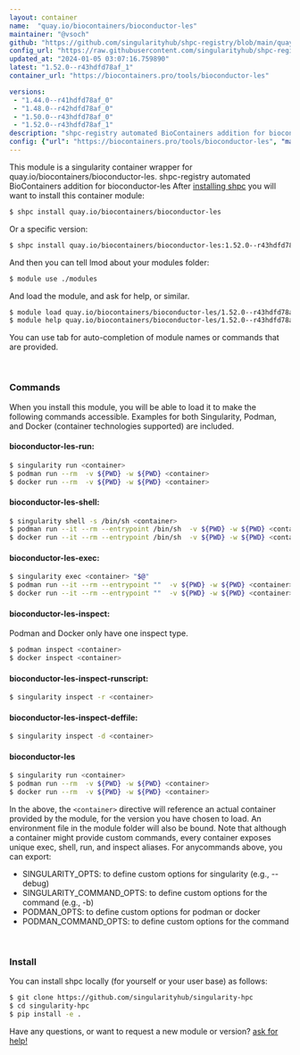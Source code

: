 ```yaml
---
layout: container
name:  "quay.io/biocontainers/bioconductor-les"
maintainer: "@vsoch"
github: "https://github.com/singularityhub/shpc-registry/blob/main/quay.io/biocontainers/bioconductor-les/container.yaml"
config_url: "https://raw.githubusercontent.com/singularityhub/shpc-registry/main/quay.io/biocontainers/bioconductor-les/container.yaml"
updated_at: "2024-01-05 03:07:16.759890"
latest: "1.52.0--r43hdfd78af_1"
container_url: "https://biocontainers.pro/tools/bioconductor-les"

versions:
 - "1.44.0--r41hdfd78af_0"
 - "1.48.0--r42hdfd78af_0"
 - "1.50.0--r43hdfd78af_0"
 - "1.52.0--r43hdfd78af_1"
description: "shpc-registry automated BioContainers addition for bioconductor-les"
config: {"url": "https://biocontainers.pro/tools/bioconductor-les", "maintainer": "@vsoch", "description": "shpc-registry automated BioContainers addition for bioconductor-les", "latest": {"1.52.0--r43hdfd78af_1": "sha256:49414ac75237f3623f21dbfd4f4cd2f41addc110f8f4bdad0a3206a3c0db0cee"}, "tags": {"1.44.0--r41hdfd78af_0": "sha256:78508b43a0803d5e853fd0d262eb2b1cab90ed7fcae64a20f6fdfc722b4effb3", "1.48.0--r42hdfd78af_0": "sha256:84d08a8a97ac655027232330a6dab05af757776e84e14846778aef53855e260d", "1.50.0--r43hdfd78af_0": "sha256:faccbb0f6ee75a2dca71bc55d65a7922113c81288a2aa076b86c1070cd328d2a", "1.52.0--r43hdfd78af_1": "sha256:49414ac75237f3623f21dbfd4f4cd2f41addc110f8f4bdad0a3206a3c0db0cee"}, "docker": "quay.io/biocontainers/bioconductor-les"}
---
```


This module is a singularity container wrapper for quay.io/biocontainers/bioconductor-les.
shpc-registry automated BioContainers addition for bioconductor-les
After [installing shpc](#install) you will want to install this container module:


```bash
$ shpc install quay.io/biocontainers/bioconductor-les
```

Or a specific version:

```bash
$ shpc install quay.io/biocontainers/bioconductor-les:1.52.0--r43hdfd78af_1
```

And then you can tell lmod about your modules folder:

```bash
$ module use ./modules
```

And load the module, and ask for help, or similar.

```bash
$ module load quay.io/biocontainers/bioconductor-les/1.52.0--r43hdfd78af_1
$ module help quay.io/biocontainers/bioconductor-les/1.52.0--r43hdfd78af_1
```

You can use tab for auto-completion of module names or commands that are provided.

<br>

### Commands

When you install this module, you will be able to load it to make the following commands accessible.
Examples for both Singularity, Podman, and Docker (container technologies supported) are included.

#### bioconductor-les-run:

```bash
$ singularity run <container>
$ podman run --rm  -v ${PWD} -w ${PWD} <container>
$ docker run --rm  -v ${PWD} -w ${PWD} <container>
```

#### bioconductor-les-shell:

```bash
$ singularity shell -s /bin/sh <container>
$ podman run --it --rm --entrypoint /bin/sh  -v ${PWD} -w ${PWD} <container>
$ docker run --it --rm --entrypoint /bin/sh  -v ${PWD} -w ${PWD} <container>
```

#### bioconductor-les-exec:

```bash
$ singularity exec <container> "$@"
$ podman run --it --rm --entrypoint ""  -v ${PWD} -w ${PWD} <container> "$@"
$ docker run --it --rm --entrypoint ""  -v ${PWD} -w ${PWD} <container> "$@"
```

#### bioconductor-les-inspect:

Podman and Docker only have one inspect type.

```bash
$ podman inspect <container>
$ docker inspect <container>
```

#### bioconductor-les-inspect-runscript:

```bash
$ singularity inspect -r <container>
```

#### bioconductor-les-inspect-deffile:

```bash
$ singularity inspect -d <container>
```



#### bioconductor-les

```bash
$ singularity run <container>
$ podman run --rm  -v ${PWD} -w ${PWD} <container>
$ docker run --rm  -v ${PWD} -w ${PWD} <container>
```


In the above, the `<container>` directive will reference an actual container provided
by the module, for the version you have chosen to load. An environment file in the
module folder will also be bound. Note that although a container
might provide custom commands, every container exposes unique exec, shell, run, and
inspect aliases. For anycommands above, you can export:

 - SINGULARITY_OPTS: to define custom options for singularity (e.g., --debug)
 - SINGULARITY_COMMAND_OPTS: to define custom options for the command (e.g., -b)
 - PODMAN_OPTS: to define custom options for podman or docker
 - PODMAN_COMMAND_OPTS: to define custom options for the command

<br>

### Install

You can install shpc locally (for yourself or your user base) as follows:

```bash
$ git clone https://github.com/singularityhub/singularity-hpc
$ cd singularity-hpc
$ pip install -e .
```

Have any questions, or want to request a new module or version? [ask for help!](https://github.com/singularityhub/singularity-hpc/issues)